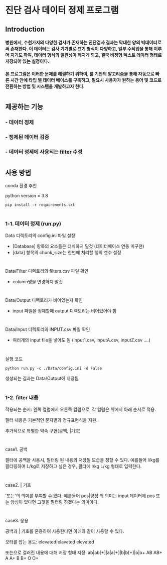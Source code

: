 # 진단 검사 데이터 정제 프로그램


## Introduction

#### 병원에서, 수천가지의 다양한 검사가 존재하는 진단검사 결과는 막대한 양의 빅데이터로써 존재한다. 이 데이터는 검사 기기별로 표기 형식이 다양하고, 일부 수작업을 통해 이루어 지기도 하여, 데이터 형식의 일관성이 깨지게 되고, 결국 비정형 텍스트 데이터 형태로 저장되어 있는 실정이다.
#### 본 프로그램은 이러한 문제를 해결하기 위하여, 룰 기반의 알고리즘을 통해 자동으로 빠른 시간 안에 타입 별 데이터 베이스를 구축하고, 필요시 사용자가 원하는 용어 및 코드로 전환하는 방법 및 시스템을 개발하고자 한다. 
#

## 제공하는 기능

### - 데이터 정제

### - 정제된 데이터 검증

### - 데이터 정제에 사용되는 filter 수정  
#

## 사용 방법

conda 환경 추천

python version = 3.8

    pip install -r requirements.txt

#

### 1-1. 데이터 정제 (run.py)

Data 디렉토리의 config.ini 파일 설정

* [Database] 항목의 요소들은 터치하지 말것 (데이터베이스 연동 미구현)
* [data] 항목의 chunk_size는 한번에 처리할 행의 갯수 설정

#

Data/Filter 디렉토리의 filters.csv 파일 확인

* column명을 변경하지 말것

#

Data/Output 디렉토리가 비어있는지 확인

* input 파일을 정제할때 output 디렉토리는 비어있어야 함

#

Data/Input 디렉토리의 INPUT.csv 파일 확인

* 여러개의 input file을 넣어도 됨 (input1.csv, inputA.csv, inputZ.csv ....)

#

실행 코드

    python run.py -c ./Data/config.ini -d False 

생성되는 결과는 Data/Output에 저장됨

#

### 1-2. filter 내용

적용되는 순서: 왼쪽 컬럼에서 오른쪽 컬럼으로, 각 컬럼은 위에서 아래 순서로 적용.

필터 내용은 기본적인 문자열과 정규표현식을 지원.

추가적으로 특별한 약속 구현(공백, |기호)

#

case1. 공백

필터에 공백을 사용시, 필터링 된 내용의 저장될 모습을 정할 수 있다.
예를들어 l/kg를 필터링하여 L/kg로 저장하고 싶은 경우,
필터에 l/kg L/kg 형태로 입력한다.

#

case2. | 기호

'또는'의 의미를 부여할 수 있다.
예를들어 pos|양성 의 의미는 input 데이터에 pos 또는 양성이 있다면 그것을 필터링 하겠다는 의미이다.

#

case3. 응용

공백과 | 기호를 혼용하여 사용한다면 아래와 같이 사용할 수 있다.

오타를 잡는 용도: elevated|elavated elevated

또는으로 걸러진 내용에 대해 저장 형태 지정: ab|ab[+]|a|a[+]|b|b[+]|o|o+ AB AB+ A A+ B B+ O O+









